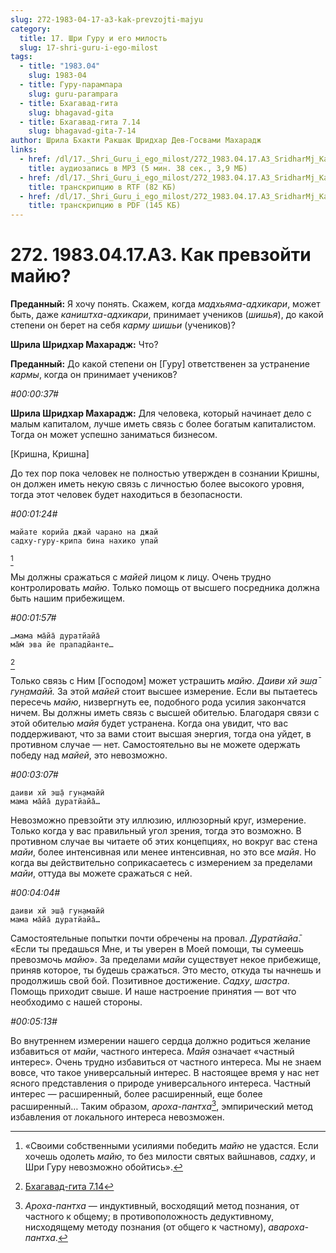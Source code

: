 ```yaml
---
slug: 272-1983-04-17-a3-kak-prevzojti-majyu
category:
  title: 17. Шри Гуру и его милость
  slug: 17-shri-guru-i-ego-milost
tags:
  - title: "1983.04"
    slug: 1983-04
  - title: Гуру-парампара
    slug: guru-parampara
  - title: Бхагавад-гита
    slug: bhagavad-gita
  - title: Бхагавад-гита 7.14
    slug: bhagavad-gita-7-14
author: Шрила Бхакти Ракшак Шридхар Дев-Госвами Махарадж
links:
  - href: /dl/17._Shri_Guru_i_ego_milost/272_1983.04.17.A3_SridharMj_Kak_prevzoyti_mayu.mp3
    title: аудиозапись в MP3 (5 мин. 38 сек., 3,9 МБ)
  - href: /dl/17._Shri_Guru_i_ego_milost/272_1983.04.17.A3_SridharMj_Kak_prevzoyti_mayu.rtf
    title: транскрипцию в RTF (82 КБ)
  - href: /dl/17._Shri_Guru_i_ego_milost/272_1983.04.17.A3_SridharMj_Kak_prevzoyti_mayu.pdf
    title: транскрипцию в PDF (145 КБ)
---
```


# 272. 1983.04.17.A3. Как превзойти майю?

**Преданный:** Я хочу понять. Скажем, когда *мадхьяма-адхикари*, может быть, даже *каништха-адхикари*, принимает учеников (*шишья*), до какой степени он берет на себя *карму* *шишьи* (учеников)?

**Шрила Шридхар Махарадж:** Что?

**Преданный:** До какой степени он [Гуру] ответственен за устранение *кармы*, когда он принимает учеников?

*#00:00:37#*

**Шрила Шридхар Махарадж:** Для человека, который начинает дело с малым капиталом, лучше иметь связь с более богатым капиталистом. Тогда он может успешно заниматься бизнесом.

[Кришна, Кришна]

До тех пор пока человек не полностью утвержден в сознании Кришны, он должен иметь некую связь с личностью более высокого уровня, тогда этот человек будет находиться в безопасности.

*#00:01:24#*

    майате корийа джай чарано на джай
    садху-гуру-крипа бина нахико упай
[^_ftn1]

Мы должны сражаться с *майей* лицом к лицу. Очень трудно контролировать *майю*. Только помощь от высшего посредника должна быть нашим прибежищем.

*#00:01:57#*

    …мама ма̄йа̄ дуратйайа̄
    ма̄м̇ эва йе прападйанте…
[^_ftn2]

Только связь с Ним [Господом] может устрашить *майю*. *Даиви хй эш̣а̄ гун̣амайӣ.* За этой *майей* стоит высшее измерение. Если вы пытаетесь пересечь *майю*, низвергнуть ее, подобного рода усилия закончатся ничем. Вы должны иметь связь с высшей обителью. Благодаря связи с этой обителью *майя* будет устранена. Когда она увидит, что вас поддерживают, что за вами стоит высшая энергия, тогда она уйдет, в противном случае — нет. Самостоятельно вы не можете одержать победу над *майей*, это невозможно.

*#00:03:07#*

    даиви хй эш̣а̄ гун̣амайӣ
    мама ма̄йа̄ дуратйайа̄…

Невозможно превзойти эту иллюзию, иллюзорный круг, измерение. Только когда у вас правильный угол зрения, тогда это возможно. В противном случае вы читаете об этих концепциях, но вокруг вас стена *майи*, более интенсивная или менее интенсивная, но это все *майя*. Но когда вы действительно соприкасаетесь с измерением за пределами *майи*, оттуда вы можете сражаться с ней.

*#00:04:04#*

    даиви хй эш̣а̄ гун̣амайӣ
    мама ма̄йа̄ дуратйайа̄…

Самостоятельные попытки почти обречены на провал. *Дуратйайа̄*. «Если ты предашься Мне, и ты уверен в Моей помощи, ты сумеешь превозмочь *майю*». За пределами *майи* существует некое прибежище, приняв которое, ты будешь сражаться. Это место, откуда ты начнешь и продолжишь свой бой. Позитивное достижение. *Садху*, *шастра*. Помощь приходит свыше. И наше настроение принятия — вот что необходимо с нашей стороны.

*#00:05:13#*

Во внутреннем измерении нашего сердца должно родиться желание избавиться от *майи*, частного интереса. *Майя* означает «частный интерес». Очень трудно избавиться от частного интереса. Мы не знаем вовсе, что такое универсальный интерес. В настоящее время у нас нет ясного представления о природе универсального интереса. Частный интерес — расширенный, более расширенный, еще более расширенный… Таким образом, *ароха-пантха*[^_ftn3], эмпирический метод избавления от локального интереса невозможен.



[^_ftn1]: «Своими собственными усилиями победить *майю* не удастся. Если хочешь одолеть *майю*, то без милости святых вайшнавов, *садху*, и Шри Гуру невозможно обойтись».

[^_ftn2]: [Бхагавад-гита 7.14](../notes/bhagavad-gita/bhagavad-gita-7-14.md)

[^_ftn3]: *Ароха-пантха* — индуктивный, восходящий метод познания, от частного к общему; в противоположность дедуктивному, нисходящему методу познания (от общего к частному), *авароха-пантха*.

